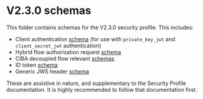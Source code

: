# V2.3.0 schemas

This folder contains schemas for the V2.3.0 security profile. This includes:

- Client authentication [schema](./client-authentication/jwt-bearer-auth-schema.json) (for use with `private_key_jwt` and `client_secret_jwt` authentication)
- Hybrid flow authorization request [schema](./hybrid-flow/authorization-request-schema.json)
- CIBA decoupled flow relevant [schemas](./ciba-flow/README.md)
- ID token [schema](./id-token/id-token-body-schema.json)
- Generic JWS header [schema](./common/JOSE-header-schema.json)

These are assistive in nature, and supplementary to the Security Profile documentation. It is highly recommended to follow that documentation first.
